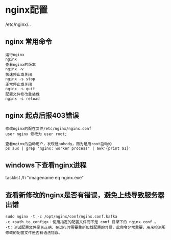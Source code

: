 # nginx配置
/etc/nginx/..

## nginx 常用命令
```
运行nginx
nginx 
查看nginx的版本
nginx -v
快速停止或关闭
nginx -s stop
正常停止或关闭
nginx -s quit
配置文件修改重装载
nginx -s reload

```


## nginx 起点后报403错误
```
修改nginx的配在文件/etc/nginx/nginx.conf
user nginx 修改为 user root;

查看nginx的启动用户，发现是nobody，而为是用root启动的
ps aux | grep "nginx: worker process" | awk'{print $1}'
```

## windows下查看nginx进程
tasklist /fi "imagename eq nginx.exe"


## 查看新修改的nginx是否有错误，避免上线导致服务器出错
```
sudo nginx -t -c /opt/nginx/conf/nginx.conf.kafka
-c <path_to_config>：使用指定的配置文件而不是 conf 目录下的 nginx.conf 。
-t：测试配置文件是否正确，在运行时需要重新加载配置的时候，此命令非常重要，用来检测所修改的配置文件是否有语法错误。
```